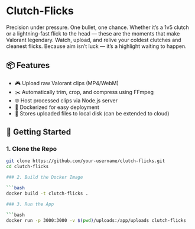 # Clutch-Flicks

Precision under pressure. One bullet, one chance. Whether it’s a 1v5 clutch or a lightning-fast flick to the head — these are the moments that make Valorant legendary. Watch, upload, and relive your coldest clutches and cleanest flicks. Because aim isn’t luck — it’s a highlight waiting to happen.

## 📦 Features

- 🎮 Upload raw Valorant clips (MP4/WebM)
- ✂️ Automatically trim, crop, and compress using FFmpeg
- 🌐 Host processed clips via Node.js server
- 🐳 Dockerized for easy deployment
- 💾 Stores uploaded files to local disk (can be extended to cloud)

## 🚀 Getting Started

### 1. Clone the Repo

````bash
git clone https://github.com/your-username/clutch-flicks.git
cd clutch-flicks

### 2. Build the Docker Image

```bash
docker build -t clutch-flicks .

### 3. Run the App

```bash
docker run -p 3000:3000 -v $(pwd)/uploads:/app/uploads clutch-flicks
````
